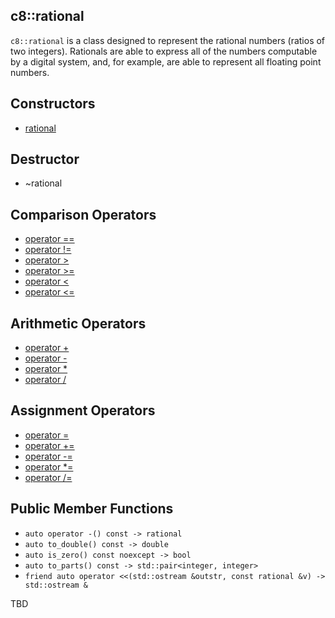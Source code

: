 ## c8::rational ##

`c8::rational` is a class designed to represent the rational numbers (ratios of two integers).  Rationals are able to express all of the numbers computable by a digital system, and, for example, are able to represent all floating point numbers.

## Constructors ##

* [rational](c8_rational_rational)

## Destructor ##

* ~rational

## Comparison Operators ##

* [operator ==](c8_rational_operator_eqeq)
* [operator !=](c8_rational_operator_exeq)
* [operator >](c8_rational_operator_gt)
* [operator >=](c8_rational_operator_gteq)
* [operator &lt;](c8_rational_operator_lt)
* [operator &lt;=](c8_rational_operator_lteq)

## Arithmetic Operators ##

* [operator +](c8_rational_operator_pl)
* [operator -](c8_rational_operator_mi)
* [operator *](c8_rational_operator_mu)
* [operator /](c8_rational_operator_di)

## Assignment Operators ##

* [operator =](c8_rational_operator_eq)
* [operator +=](c8_rational_operator_pleq)
* [operator -=](c8_rational_operator_mieq)
* [operator *=](c8_rational_operator_mueq)
* [operator /=](c8_rational_operator_dieq)

## Public Member Functions ##

* `auto operator -() const -> rational`
* `auto to_double() const -> double`
* `auto is_zero() const noexcept -> bool`
* `auto to_parts() const -> std::pair<integer, integer>`
* `friend auto operator <<(std::ostream &outstr, const rational &v) -> std::ostream &`

TBD

